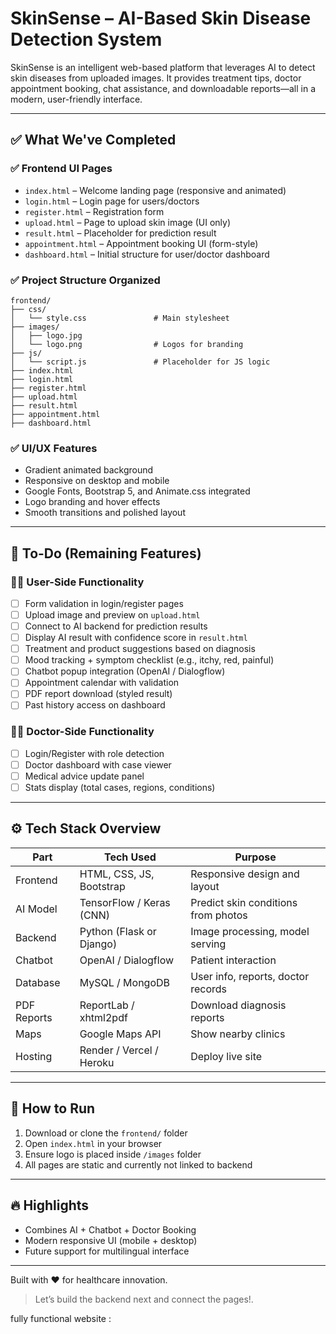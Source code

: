 # SkinSense – AI-Based Skin Disease Detection System

SkinSense is an intelligent web-based platform that leverages AI to detect skin diseases from uploaded images. It provides treatment tips, doctor appointment booking, chat assistance, and downloadable reports—all in a modern, user-friendly interface.

---

## ✅ What We've Completed

### ✅ Frontend UI Pages
- `index.html` – Welcome landing page (responsive and animated)
- `login.html` – Login page for users/doctors
- `register.html` – Registration form
- `upload.html` – Page to upload skin image (UI only)
- `result.html` – Placeholder for prediction result
- `appointment.html` – Appointment booking UI (form-style)
- `dashboard.html` – Initial structure for user/doctor dashboard

### ✅ Project Structure Organized
```
frontend/
├── css/
│   └── style.css               # Main stylesheet
├── images/
│   ├── logo.jpg
│   └── logo.png                # Logos for branding
├── js/
│   └── script.js               # Placeholder for JS logic
├── index.html
├── login.html
├── register.html
├── upload.html
├── result.html
├── appointment.html
├── dashboard.html
```

### ✅ UI/UX Features
- Gradient animated background
- Responsive on desktop and mobile
- Google Fonts, Bootstrap 5, and Animate.css integrated
- Logo branding and hover effects
- Smooth transitions and polished layout

---

## 🧱 To-Do (Remaining Features)

### 🧑‍⚕️ User-Side Functionality
- [ ] Form validation in login/register pages
- [ ] Upload image and preview on `upload.html`
- [ ] Connect to AI backend for prediction results
- [ ] Display AI result with confidence score in `result.html`
- [ ] Treatment and product suggestions based on diagnosis
- [ ] Mood tracking + symptom checklist (e.g., itchy, red, painful)
- [ ] Chatbot popup integration (OpenAI / Dialogflow)
- [ ] Appointment calendar with validation
- [ ] PDF report download (styled result)
- [ ] Past history access on dashboard

### 👨‍⚕️ Doctor-Side Functionality
- [ ] Login/Register with role detection
- [ ] Doctor dashboard with case viewer
- [ ] Medical advice update panel
- [ ] Stats display (total cases, regions, conditions)

---

## ⚙️ Tech Stack Overview
| Part           | Tech Used                   | Purpose                                    |
|----------------|------------------------------|---------------------------------------------|
| Frontend       | HTML, CSS, JS, Bootstrap    | Responsive design and layout               |
| AI Model       | TensorFlow / Keras (CNN)    | Predict skin conditions from photos        |
| Backend        | Python (Flask or Django)    | Image processing, model serving            |
| Chatbot        | OpenAI / Dialogflow         | Patient interaction                        |
| Database       | MySQL / MongoDB             | User info, reports, doctor records         |
| PDF Reports    | ReportLab / xhtml2pdf       | Download diagnosis reports                 |
| Maps           | Google Maps API             | Show nearby clinics                        |
| Hosting        | Render / Vercel / Heroku    | Deploy live site                           |

---

## 🚀 How to Run
1. Download or clone the `frontend/` folder
2. Open `index.html` in your browser
3. Ensure logo is placed inside `/images` folder
4. All pages are static and currently not linked to backend

---

## 🔥 Highlights
- Combines AI + Chatbot + Doctor Booking
- Modern responsive UI (mobile + desktop)
- Future support for multilingual interface

---

Built with ❤️ for healthcare innovation.

> Let’s build the backend next and connect the pages!.

fully functional website : 
